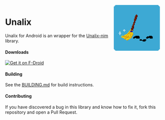 <img src="./fastlane/metadata/android/en-US/images/icon.png" width="150" align="right">

# Unalix

Unalix for Android is an wrapper for the [Unalix-nim](https://github.com/AmanoTeam/Unalix-nim) library.

#### Downloads

[<img src="https://fdroid.gitlab.io/artwork/badge/get-it-on.png"
      alt="Get it on F-Droid"
      height="80">](https://f-droid.org/en/packages/com.amanoteam.unalix)
      
#### Building

See the [BUILDING.md](./BUILDING.md) for build instructions.

#### Contributing

If you have discovered a bug in this library and know how to fix it, fork this repository and open a Pull Request.
